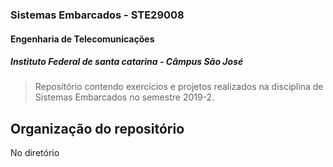 ### Sistemas Embarcados - STE29008

#### Engenharia de Telecomunicações

##### Instituto Federal de santa catarina - Câmpus São José



>Repositório contendo exercícios e projetos realizados na disciplina de Sistemas Embarcados no semestre 2019-2.



## Organização do repositório

No diretório 

